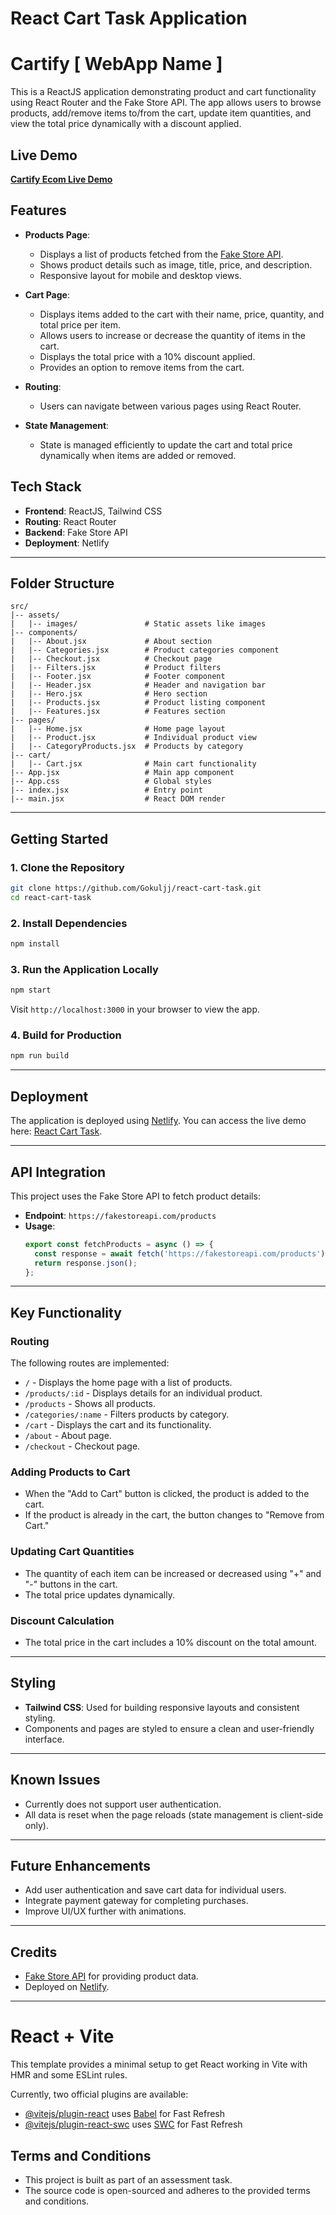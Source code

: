 # React Cart Task Application

# Cartify [ WebApp Name ]

This is a ReactJS application demonstrating product and cart functionality using React Router and the Fake Store API. The app allows users to browse products, add/remove items to/from the cart, update item quantities, and view the total price dynamically with a discount applied.


## **Live Demo**
[**Cartify Ecom Live Demo**](https://cartifyecom.netlify.app)


## **Features**
- **Products Page**:
  - Displays a list of products fetched from the [Fake Store API](https://fakestoreapi.com/).
  - Shows product details such as image, title, price, and description.
  - Responsive layout for mobile and desktop views.

- **Cart Page**:
  - Displays items added to the cart with their name, price, quantity, and total price per item.
  - Allows users to increase or decrease the quantity of items in the cart.
  - Displays the total price with a 10% discount applied.
  - Provides an option to remove items from the cart.

- **Routing**:
  - Users can navigate between various pages using React Router.

- **State Management**:
  - State is managed efficiently to update the cart and total price dynamically when items are added or removed.


## **Tech Stack**
- **Frontend**: ReactJS, Tailwind CSS
- **Routing**: React Router
- **Backend**: Fake Store API
- **Deployment**: Netlify

---


## **Folder Structure**
```
src/
|-- assets/
|   |-- images/               # Static assets like images
|-- components/
|   |-- About.jsx             # About section
|   |-- Categories.jsx        # Product categories component
|   |-- Checkout.jsx          # Checkout page
|   |-- Filters.jsx           # Product filters
|   |-- Footer.jsx            # Footer component
|   |-- Header.jsx            # Header and navigation bar
|   |-- Hero.jsx              # Hero section
|   |-- Products.jsx          # Product listing component
|   |-- Features.jsx          # Features section
|-- pages/
|   |-- Home.jsx              # Home page layout
|   |-- Product.jsx           # Individual product view
|   |-- CategoryProducts.jsx  # Products by category
|-- cart/
|   |-- Cart.jsx              # Main cart functionality
|-- App.jsx                   # Main app component
|-- App.css                   # Global styles
|-- index.jsx                 # Entry point
|-- main.jsx                  # React DOM render
```

---

## **Getting Started**

### **1. Clone the Repository**
```bash
git clone https://github.com/Gokuljj/react-cart-task.git
cd react-cart-task
```

### **2. Install Dependencies**
```bash
npm install
```

### **3. Run the Application Locally**
```bash
npm start
```
Visit `http://localhost:3000` in your browser to view the app.

### **4. Build for Production**
```bash
npm run build
```

---

## **Deployment**
The application is deployed using [Netlify](https://www.netlify.com/). You can access the live demo here: [React Cart Task](https://cartifyecom.netlify.app).

---

## **API Integration**
This project uses the Fake Store API to fetch product details:
- **Endpoint**: `https://fakestoreapi.com/products`
- **Usage**:
  ```javascript
  export const fetchProducts = async () => {
    const response = await fetch('https://fakestoreapi.com/products');
    return response.json();
  };
  ```

---

## **Key Functionality**

### **Routing**
The following routes are implemented:
- `/` - Displays the home page with a list of products.
- `/products/:id` - Displays details for an individual product.
- `/products` - Shows all products.
- `/categories/:name` - Filters products by category.
- `/cart` - Displays the cart and its functionality.
- `/about` - About page.
- `/checkout` - Checkout page.

### **Adding Products to Cart**
- When the "Add to Cart" button is clicked, the product is added to the cart.
- If the product is already in the cart, the button changes to "Remove from Cart."

### **Updating Cart Quantities**
- The quantity of each item can be increased or decreased using "+" and "-" buttons in the cart.
- The total price updates dynamically.

### **Discount Calculation**
- The total price in the cart includes a 10% discount on the total amount.

---

## **Styling**
- **Tailwind CSS**: Used for building responsive layouts and consistent styling.
- Components and pages are styled to ensure a clean and user-friendly interface.

---

## **Known Issues**
- Currently does not support user authentication.
- All data is reset when the page reloads (state management is client-side only).

---

## **Future Enhancements**
- Add user authentication and save cart data for individual users.
- Integrate payment gateway for completing purchases.
- Improve UI/UX further with animations.

---

## **Credits**
- [Fake Store API](https://fakestoreapi.com/) for providing product data.
- Deployed on [Netlify](https://www.netlify.com/).

---


# React + Vite

This template provides a minimal setup to get React working in Vite with HMR and some ESLint rules.

Currently, two official plugins are available:

- [@vitejs/plugin-react](https://github.com/vitejs/vite-plugin-react/blob/main/packages/plugin-react/README.md) uses [Babel](https://babeljs.io/) for Fast Refresh
- [@vitejs/plugin-react-swc](https://github.com/vitejs/vite-plugin-react-swc) uses [SWC](https://swc.rs/) for Fast Refresh




## **Terms and Conditions**
- This project is built as part of an assessment task.
- The source code is open-sourced and adheres to the provided terms and conditions.
